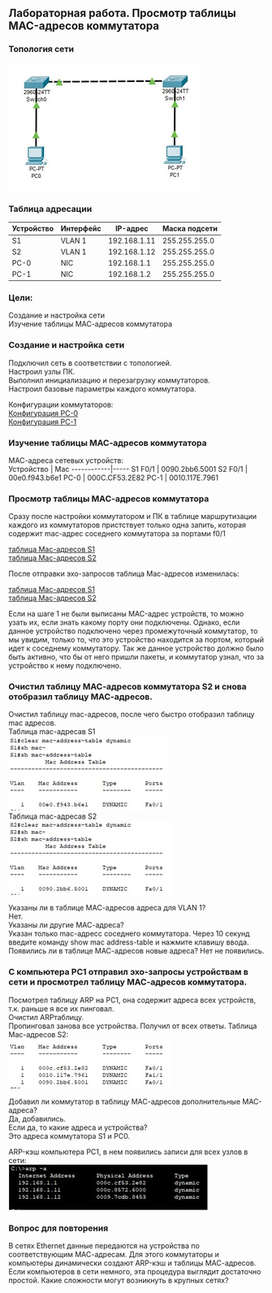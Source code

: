 ## Лабораторная работа. Просмотр таблицы MAC-адресов коммутатора

### Топология сети
![alt-текст](https://github.com/permakov/otus/blob/main/lab2/Screenshot_3.jpg "Топология сети")  

### Таблица адресации

Устройство  | Интерфейс | IP-адрес | Маска подсети
------------| ----------|----------|--------------
S1	| VLAN 1	| 192.168.1.11	| 255.255.255.0
S2 | VLAN 1	| 192.168.1.12	| 255.255.255.0
PC-0	| NIC	| 192.168.1.1	| 255.255.255.0
PC-1	| NIC	| 192.168.1.2	| 255.255.255.0

###	Цели:  
Создание и настройка сети  
Изучение таблицы МАС-адресов коммутатора  

### Создание и настройка сети  
Подключил сеть в соответствии с топологией.  
Настроил узлы ПК.  
Выполнил инициализацию и перезагрузку коммутаторов.  
Настроил базовые параметры каждого коммутатора.    

Конфигурации коммутаторов:  
[Конфигурация PC-0](https://github.com/permakov/otus/blob/main/lab2/PC0.jpg)  
[Конфигурация PC-1](https://github.com/permakov/otus/blob/main/lab2/PC1.jpg)  


### Изучение таблицы МАС-адресов коммутатора

МАС-адреса сетевых устройств:  
Устройство  | Mac
------------|-----
S1 F0/1 | 0090.2bb6.5001
S2 F0/1 | 00e0.f943.b6e1
PC-0 | 000C.CF53.2E82
PC-1 | 0010.117E.7961

### Просмотр таблицы МАС-адресов коммутатора  

Сразу после настройки коммутатором и ПК в таблице маршрутизации каждого из коммутаторов пристствует только одна запить, которая содержит mac-адрес соседнего коммутатора за портами f0/1  

[таблица Mac-адресов S1](https://github.com/permakov/otus/blob/main/lab2/Mac%20S1-1.jpg)  
[таблица Mac-адресов S2](https://github.com/permakov/otus/blob/main/lab2/Mac%20S2-1.jpg)  

После отправки эхо-запросов таблица Mac-адресов изменилась:

[таблица Mac-адресов S1](https://github.com/permakov/otus/blob/main/lab2/Mac%20S1-2.jpg)  
[таблица Mac-адресов S2](https://github.com/permakov/otus/blob/main/lab2/Mac%20S2-2N.jpg)  
           
Если на шаге 1 не были выписаны MAC-адрес устройств, то можно узать их, если знать какому порту они подключены.
Однако, если данное устройство подключено через промежуточный коммутатор, то мы увидим, только то, что это устройство находится за портом, который идет к соседнему коммутатору. Так же данное устройство должно было быть активно, что бы от него пришли пакеты, и коммутатор узнал, что за устройство к нему подключено.

### Очистил таблицу МАС-адресов коммутатора S2 и снова отобразил таблицу МАС-адресов.

Очистил таблицу mac-адресов, после чего быстро отобразил таблицу mac адресов.   
Таблица mac-адресав S1  
![](https://github.com/permakov/otus/blob/main/lab2/Mac%20S1-3.jpg)  
Таблица mac-адресав S2  
![](https://github.com/permakov/otus/blob/main/lab2/Mac%20S2-3.jpg)  

Указаны ли в таблице МАС-адресов адреса для VLAN 1?  
Нет.  
Указаны ли другие МАС-адреса?  
Указан только mac-адресс соседнего коммутатора.
Через 10 секунд введите команду show mac address-table и нажмите клавишу ввода. Появились ли в таблице МАС-адресов новые адреса?
Нет не появились.

### С компьютера PC1 отправил эхо-запросы устройствам в сети и просмотрел таблицу МАС-адресов коммутатора.
Посмотрел таблицу ARP на  PC1, она содержит адреса всех устройств, т.к. раньше я все их пинговал.  
Очистил ARPтаблицу.  
Пропинговал занова все устройства. Получил от всех ответы.
Таблица Mac-адресов S2:  
![](https://github.com/permakov/otus/blob/main/lab2/Mac%20S2-4.jpg)

Добавил ли коммутатор в таблицу МАС-адресов дополнительные МАС-адреса?  
Да, добавились.  
Если да, то какие адреса и устройства?  
Это адреса коммутатора S1 и PC0.  

ARP-кэш компьютера PC1, в нем появились записи для всех узлов в сети:  
![](https://github.com/permakov/otus/blob/main/lab2/ARP-PC1.jpg)

### 	Вопрос для повторения
В сетях Ethernet данные передаются на устройства по соответствующим МАС-адресам. Для этого коммутаторы и компьютеры динамически создают ARP-кэш и таблицы МАС-адресов. Если компьютеров в сети немного, эта процедура выглядит достаточно простой. Какие сложности могут возникнуть в крупных сетях?

